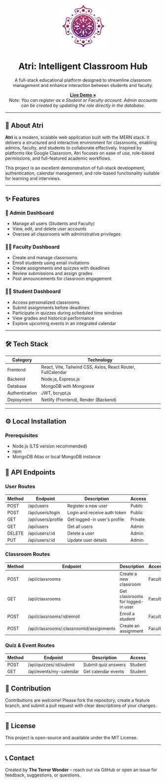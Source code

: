 
<div align="center">
  <img src="https://raw.githubusercontent.com/the-terror-wonder/Atri/main/client/src/assets/atri_logo_only.png" alt="Atri Logo" width="150" />
  <h1>Atri: Intelligent Classroom Hub</h1>
  <p>A full-stack educational platform designed to streamline classroom management and enhance interaction between students and faculty.</p>
  
  <p>
    <a href="https://atri-classroom.netlify.app/"><strong>Live Demo »</strong></a>
    <br />
    <em>Note: You can register as a Student or Faculty account. Admin accounts can be created by updating the role directly in the database.</em>
  </p>
</div>

---

## 🚀 About Atri

**Atri** is a modern, scalable web application built with the MERN stack. It delivers a structured and interactive environment for classrooms, enabling admins, faculty, and students to collaborate effectively. Inspired by platforms like Google Classroom, Atri focuses on ease of use, role-based permissions, and full-featured academic workflows.

This project is an excellent demonstration of full-stack development, authentication, calendar management, and role-based functionality suitable for learning and interviews.

---

## ✨ Features

### 👑 Admin Dashboard
- Manage all users (Students and Faculty)
- View, edit, and delete user accounts
- Oversee all classrooms with administrative privileges

### 🧑‍🏫 Faculty Dashboard
- Create and manage classrooms
- Enroll students using email invitations
- Create assignments and quizzes with deadlines
- Review submissions and assign grades
- Post announcements for classroom engagement

### 🧑‍🎓 Student Dashboard
- Access personalized classrooms
- Submit assignments before deadlines
- Participate in quizzes during scheduled time windows
- View grades and historical performance
- Explore upcoming events in an integrated calendar

---

## 🛠 Tech Stack

| Category    | Technology                  |
| ----------- | -------------------------- |
| Frontend    | React, Vite, Tailwind CSS, Axios, React Router, FullCalendar |
| Backend     | Node.js, Express.js        |
| Database    | MongoDB with Mongoose      |
| Authentication | JWT, bcrypt.js         |
| Deployment  | Netlify (Frontend), Render (Backend) |

---

## ⚙ Local Installation

### Prerequisites
- Node.js (LTS version recommended)
- npm
- MongoDB Atlas or local MongoDB instance


## 📖 API Endpoints

### User Routes
| Method | Endpoint           | Description                      | Access   |
|------ | ----------------- | ------------------------------- | -------- |
| POST  | /api/users        | Register a new user              | Public   |
| POST  | /api/users/login  | Login and receive auth token    | Public   |
| GET   | /api/users/profile| Get logged-in user's profile   | Private  |
| GET   | /api/users        | Get all users                   | Admin    |
| DELETE| /api/users/:id    | Delete a user                   | Admin    |
| PUT   | /api/users/:id    | Update user details             | Admin    |

### Classroom Routes
| Method | Endpoint                        | Description                       | Access   |
|------ | ------------------------------- | -------------------------------- | -------- |
| POST  | /api/classrooms                 | Create a new classroom           | Faculty  |
| GET   | /api/classrooms                 | Get classrooms for logged-in user | Faculty  |
| POST  | /api/classrooms/:id/enroll      | Enroll a student                 | Faculty  |
| POST  | /api/classrooms/:classroomId/assignments | Create an assignment  | Faculty  |

### Quiz & Event Routes
| Method | Endpoint                      | Description                   | Access   |
|------ | ------------------------------ | ---------------------------- | -------- |
| POST  | /api/quizzes/:id/submit        | Submit quiz answers          | Student  |
| GET   | /api/events/my-calendar       | Get calendar events          | Student  |

## 🤝 Contribution

Contributions are welcome! Please fork the repository, create a feature branch, and submit a pull request with clear descriptions of your changes.

---

## 📜 License

This project is open-source and available under the MIT License.

---

## 📞 Contact

Created by **The Terror Wonder** – reach out via GitHub or open an issue for feedback, suggestions, or questions.
